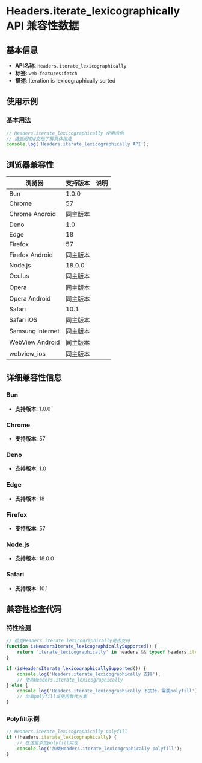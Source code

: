 # Headers.iterate_lexicographically API 兼容性数据

## 基本信息

- **API名称**: `Headers.iterate_lexicographically`
- **标签**: `web-features:fetch`
- **描述**: Iteration is lexicographically sorted

## 使用示例

### 基本用法

```javascript
// Headers.iterate_lexicographically 使用示例
// 请查阅MDN文档了解具体用法
console.log('Headers.iterate_lexicographically API');
```

## 浏览器兼容性

| 浏览器 | 支持版本 | 说明 |
|--------|----------|------|
| Bun | 1.0.0 |  |
| Chrome | 57 |  |
| Chrome Android | 同主版本 |  |
| Deno | 1.0 |  |
| Edge | 18 |  |
| Firefox | 57 |  |
| Firefox Android | 同主版本 |  |
| Node.js | 18.0.0 |  |
| Oculus | 同主版本 |  |
| Opera | 同主版本 |  |
| Opera Android | 同主版本 |  |
| Safari | 10.1 |  |
| Safari iOS | 同主版本 |  |
| Samsung Internet | 同主版本 |  |
| WebView Android | 同主版本 |  |
| webview_ios | 同主版本 |  |

## 详细兼容性信息

### Bun

- **支持版本**: 1.0.0

### Chrome

- **支持版本**: 57

### Deno

- **支持版本**: 1.0

### Edge

- **支持版本**: 18

### Firefox

- **支持版本**: 57

### Node.js

- **支持版本**: 18.0.0

### Safari

- **支持版本**: 10.1

## 兼容性检查代码

### 特性检测

```javascript
// 检查Headers.iterate_lexicographically是否支持
function isHeadersIterate_lexicographicallySupported() {
    return 'iterate_lexicographically' in headers && typeof headers.iterate_lexicographically === 'function';
}

if (isHeadersIterate_lexicographicallySupported()) {
    console.log('Headers.iterate_lexicographically 支持');
    // 使用Headers.iterate_lexicographically
} else {
    console.log('Headers.iterate_lexicographically 不支持，需要polyfill');
    // 加载polyfill或使用替代方案
}
```

### Polyfill示例

```javascript
// Headers.iterate_lexicographically polyfill
if (!headers.iterate_lexicographically) {
    // 在这里添加polyfill实现
    console.log('加载Headers.iterate_lexicographically polyfill');
}
```

